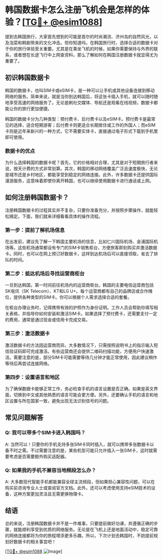 # 韩国数据卡怎么注册飞机会是怎样的体验？[[TG💪+ @esim1088](https://t.me/s/esim1088)]

提到去韩国旅行，大家首先想到的可能是首尔的时尚潮流、济州岛的自然风光，以及泡菜和韩剧带来的文化冲击。但你知道吗，在韩国旅行时，选择合适的数据卡对于你的旅行体验至关重要。尤其是在乘坐飞机的时候，如果你需要保持与外界的联系，或者想在长途飞行中上网查资料，那么了解如何在韩国注册数据卡就显得尤为重要了。

## 初识韩国数据卡

韩国的数据卡，也叫SIM卡或eSIM卡，是一种可以让手机或其他设备连接到移动网络的服务。简单来说，就是当你到达韩国后，将这张卡插入手机，就可以随时随地享受高速的网络服务了。无论是刷社交媒体、导航还是观看在线视频，数据卡都能让你的旅行更加便捷。

韩国的数据卡分为几种类型：预付费卡、后付费卡以及eSIM卡。预付费卡是最常见的选择，适合短期游客；后付费卡则更适合长期居住或工作的外国人；而eSIM卡则是近年来新兴的一种方式，它不需要实体卡，直接通过电子形式下载到手机里即可使用。

### 数据卡的优点

为什么选择韩国的数据卡呢？首先，它的价格相对合理，尤其是对于短期旅行者来说，按天计费的方式非常划算。其次，韩国的移动网络覆盖广泛且速度极快，无论是城市还是乡村地区，都能享受到稳定的网络连接。此外，许多数据卡还提供国际漫游服务，这意味着即使你离开韩国，也可以继续使用数据卡进行通话或上网。

## 如何注册韩国数据卡？

注册韩国数据卡的过程其实并不复杂，只要你准备充分，并按照步骤操作，就能轻松搞定。下面，我们就来详细看看具体的操作流程。

### 第一步：提前了解机场信息

在出发前，建议先了解一下韩国主要机场的信息，比如仁川国际机场、金浦国际机场等。这些机场通常都设有专门的SIM卡销售柜台，方便旅客即刻购买并激活数据卡。同时，也可以在网上预订好数据卡，这样到达机场后可以直接领取，省去了排队的时间。

### 第二步：抵达机场后寻找运营商柜台

一旦到达韩国，第一时间前往机场内的运营商柜台。韩国的主要电信运营商包括SK电讯（SK Telecom）、KT和LG U+。每个运营商都有自己的品牌店或合作摊位，提供各种类型的SIM卡。你可以根据个人需求选择合适的套餐。

在柜台办理业务时，记得携带有效的护照作为身份证明。工作人员会帮助你填写相关表格，并指导你如何安装和激活SIM卡。如果选择了预付费卡，还需要支付一定的费用，通常是通过现金或信用卡完成交易。

### 第三步：激活数据卡

激活数据卡的方法因运营商而异。大多数情况下，只需按照说明书上的指示输入短信验证码即可完成激活。有些运营商还会提供二维码扫描功能，方便用户快速激活。需要注意的是，部分SIM卡可能需要等待几分钟才能正常使用，因此建议稍作等待后再尝试连接网络。

### 第四步：设置语言和地区

为了确保数据卡能够正常工作，务必检查手机的语言设置是否正确。如果是英文界面，切换到中文或其他熟悉的语言可能会更方便。另外，还要确认手机的语言和地区设置与所在国家一致，避免出现无法识别信号的问题。

## 常见问题解答

### Q: 我可以带多个SIM卡进入韩国吗？
A: 当然可以！只要你的手机支持多张SIM卡同时插入，就可以携带多张数据卡以备不时之需。不过需要注意的是，某些机型可能只允许插入一张SIM卡，这时就需要考虑是否需要额外购买适配器。

### Q: 如果我的手机不兼容当地频段怎么办？
A: 大多数现代智能手机都能兼容全球主流频段，但如果担心兼容性问题，可以在购买前咨询专业人士或查阅官方文档。此外，还可以考虑使用支持eSIM技术的设备，这种方案更加灵活且无需更换物理卡。

## 结语

总的来说，注册韩国数据卡并不是一件难事，只要提前做好功课，并遵循正确的步骤，就能顺利享受到优质的网络服务。无论是在飞机上还是地面活动中，稳定可靠的网络连接都将为你的旅程增添更多乐趣。所以，下次计划去韩国时，不妨提前规划好数据卡的相关事宜吧！

[[TG💪+ @esim1088](https://t.me/s/esim1088) ![Image](https://i.postimg.cc/4NQfJmqS/Snipaste-2025-05-13-00-14-12.png)]